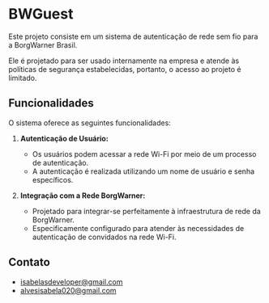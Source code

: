 # BWGuest
Este projeto consiste em um sistema de autenticação de rede sem fio para a BorgWarner Brasil.

Ele é projetado para ser usado internamente na empresa e atende às políticas de segurança estabelecidas, portanto, o acesso ao projeto é limitado.

## Funcionalidades

O sistema oferece as seguintes funcionalidades:

1. **Autenticação de Usuário:**
   - Os usuários podem acessar a rede Wi-Fi por meio de um processo de autenticação.
   - A autenticação é realizada utilizando um nome de usuário e senha específicos.

2. **Integração com a Rede BorgWarner:**
   - Projetado para integrar-se perfeitamente à infraestrutura de rede da BorgWarner.
   - Especificamente configurado para atender às necessidades de autenticação de convidados na rede Wi-Fi.

## Contato

 - isabelasdeveloper@gmail.com
 - alvesisabela020@gmail.com
